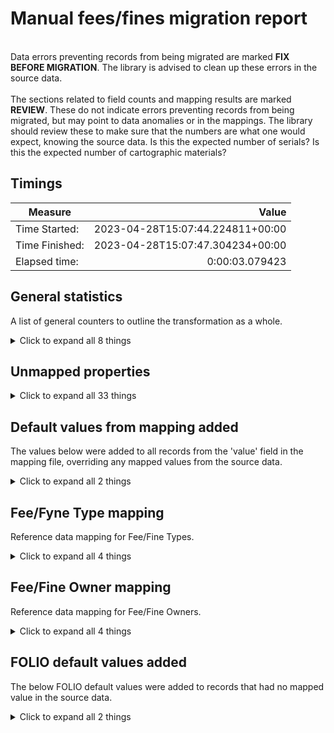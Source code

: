 # Manual fees/fines migration report   
<br/>Data errors preventing records from being migrated are marked **FIX BEFORE MIGRATION**. The library is advised to clean up these errors in the source data.<br/><br/> The sections related to field counts and mapping results are marked **REVIEW**. These do not indicate errors preventing records from being migrated, but may point to data anomalies or in the mappings. The library should review these to make sure that the numbers are what one would expect, knowing the source data. Is this the expected number of serials? Is this the expected number of cartographic materials?
## Timings   
   
Measure | Value   
--- | ---:   
Time Started: | 2023-04-28T15:07:44.224811+00:00   
Time Finished: | 2023-04-28T15:07:47.304234+00:00   
Elapsed time: | 0:00:03.079423   
   
## General statistics    
A list of general counters to outline the transformation as a whole.    
<details><summary>Click to expand all 8 things</summary>     
   
Measure | Count   
--- | ---:   
Empty rows in test_feefimes.tsv | 0   
Number of files processed | 1   
Number of records in total | 3   
Number of rows in source file | 3   
Stored account | 3   
Stored feefineactions | 3   
Total rows in test_feefimes.tsv | 3   
</details>   
   
## Unmapped properties    
    
<details><summary>Click to expand all 33 things</summary>     
   
Measure | Count   
--- | ---:   
account.barcode | 3   
account.callNumber | 3   
account.contributors | 3   
account.dateCreated | 3   
account.dateUpdated | 3   
account.dueDate | 3   
account.feeFineOwner | 3   
account.feeFineType | 3   
account.holdingsRecordId | 3   
account.instanceId | 3   
account.itemStatus.name | 3   
account.loanId | 3   
account.loanPolicyId | 3   
account.location | 3   
account.lostItemFeePolicyId | 3   
account.materialType | 3   
account.materialTypeId | 3   
account.metadata | 3   
account.overdueFinePolicyId | 3   
account.processId | 3   
account.returnedDate | 3   
account.status.name | 3   
account.title | 3   
feefineaction.amountAction | 3   
feefineaction.balance | 3   
feefineaction.comments | 3   
feefineaction.createdAt | 3   
feefineaction.notify | 3   
feefineaction.paymentMethod | 3   
feefineaction.source | 3   
feefineaction.transactionInformation | 3   
feefineaction.typeAction | 3   
</details>   
   
## Default values from mapping added    
The values below were added to all records from the 'value' field in the mapping file, overriding any mapped values from the source data.    
<details><summary>Click to expand all 2 things</summary>     
   
Measure | Count   
--- | ---:   
Outstanding added to account.paymentStatus.name | 3   
</details>   
   
## Fee/Fyne Type mapping    
Reference data mapping for Fee/Fine Types.    
<details><summary>Click to expand all 4 things</summary>     
   
Measure | Count   
--- | ---:   
Unmapped (Default value was set) -- other -> Replacement library card | 1   
card -> Replacement library card | 1   
spill -> Coffee spill | 1   
</details>   
   
## Fee/Fine Owner mapping    
Reference data mapping for Fee/Fine Owners.    
<details><summary>Click to expand all 4 things</summary>     
   
Measure | Count   
--- | ---:   
Unmapped (Default value was set) -- library5 -> The Other Fee Fine Owner | 1   
library1 -> The Best Fee Fine Owner | 1   
library2 -> The Other Fee Fine Owner | 1   
</details>   
   
## FOLIO default values added    
The below FOLIO default values were added to records that had no mapped value in the source data.    
<details><summary>Click to expand all 2 things</summary>     
   
Measure | Count   
--- | ---:   
 added to feefineaction.comments | 3   
</details>   

